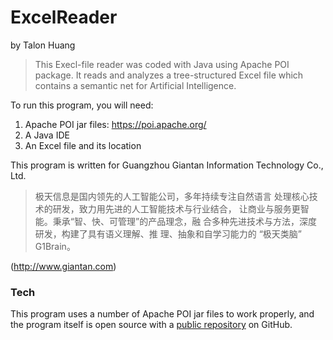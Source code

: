 # ExcelReader
by Talon Huang

>This Execl-file reader was coded with Java using Apache POI package.
>It reads and analyzes a tree-structured Excel file which contains a semantic net for Artificial Intelligence.

To run this program, you will need:
1) Apache POI jar files: https://poi.apache.org/
2) A Java IDE
3) An Excel file and its location

This program is written for Guangzhou Giantan Information Technology Co., Ltd.

> 极天信息是国内领先的人工智能公司，多年持续专注自然语言
> 处理核心技术的研发，致力用先进的人工智能技术与行业结合，
> 让商业与服务更智能。秉承“智、快、可管理”的产品理念，融
> 合多种先进技术与方法，深度研发，构建了具有语义理解、推
> 理、抽象和自学习能力的 “极天类脑” G1Brain。

(http://www.giantan.com)

### Tech

This program uses a number of Apache POI jar files to work properly, and the program itself is open source with a [public repository][dill] on GitHub.

   [dill]: <https://github.com/PeaNuT0T/ExcelReader>
